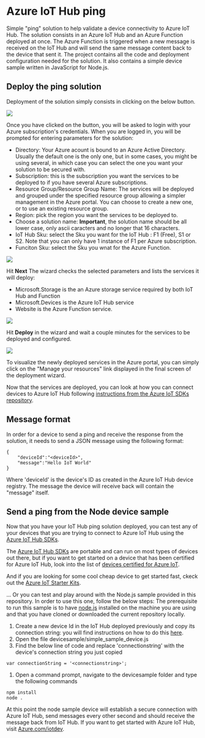 # Azure IoT Hub ping #
Simple "ping" solution to help validate a device connectivity to Azure IoT Hub.
The solution consists in an Azure IoT Hub and an Azure Function deployed at once. The Azure Function is triggered when a new message is received on the IoT Hub and will send the same message content back to the device that sent it.
The project contains all the code and deployment configuration needed for the solution.
It also contains a simple device sample written in JavaScript for Node.js.

## Deploy the ping solution ##

Deployment of the solution simply consists in clicking on the below button.

<a href="https://azuredeploy.net/" target="_blank">
    <img src="http://azuredeploy.net/deploybutton.png"/>
</a>

Once you have clicked on the button, you will be asked to login with your Azure subscription's credentials.
When you are logged in, you will be prompted for entering parameters for the solution:
  - Directory: Your Azure acount is bound to an Azure Active Directory. Usually the default one is the only one, but in some cases, you might be using several, in which case you can select the one you want your solution to be secured with.
  - Subscription: this is the subscription you want the services to be deployed to if you have several Azure subscriptions.
  - Resource Group/Resource Group Name: The services will be deployed and grouped under the specified resource group allowing a simpler management in the Azure portal. You can choose to create a new one, or to use  an existing resource group.
  - Region: pick the region you want the services to be deployed to.
  - Choose a solution name: **Important**, the solution name should be all lower case, only ascii caracters and no longer that 16 characters.
  - IoT Hub Sku: select the Sku you want for the IoT Hub : F1 (Free), S1 or S2. Note that you can only have 1 instance of F1 per Azure subscription.
  - Funciton Sku: select the Sku you wnat for the Azure Function.


![][1]

Hit **Next**
The wizard checks the selected parameters and lists the services it will deploy:
  - Microsoft.Storage is the an Azure storage service required by both IoT Hub and Function
  - Microsoft.Devices is the Azure IoT Hub service
  - Website is the Azure Function service.  

![][3]

Hit **Deploy** in the wizard and wait a couple minutes for the services to be deployed and configured.

![][2]

To visualize the newly deployed services in the Azure portal, you can simply click on the "Manage your resources" link displayed in the final screen of the deployment wizard.

Now that the services are deployed, you can look at how you can connect devices to Azure IoT Hub following [instructions from the Azure IoT SDKs repository][manageazureiothub].


## Message format ##

In order for a device to send a ping and receive the response from the solution, it needs to send a JSON message using the following format:

  ```
  {
      "deviceId":"<deviceId>",
      "message":"Hello IoT World"
  }
  ```
Where 'deviceId' is the device's ID as created in the Azure IoT Hub device registry. 
The message the device will receive back will contain the "message" itself.

## Send a ping from the Node device sample ##

Now that you have your IoT Hub ping solution deployed, you can test any of your devices that you are trying to connect to Azure IoT Hub using the [Azure IoT Hub SDKs][azureiotsdks].

The [Azure IoT Hub SDKs][azureiotsdks] are portable and can run on most types of devices out there, but if you want to get started on a device that has been certified for Azure IoT Hub, look into the list of [devices certified for Azure IoT][azureiotcertified].

And if you are looking for some cool cheap device to get started fast, ckeck out the [Azure IoT Starter Kits][azureiotstarterkits].

... Or you can test and play around with the Node.js sample provided in this repository. In order to use this one, follow the below steps:
The prerequisite to run this sample is to have [node.js](http://nodejs.org) installed on the machine you are using and that you have cloned or downloaded the current repository locally.

1. Create a new device Id in the IoT Hub deployed previously and copy its connection string: you will find instructions on how to do this [here][manageazureiothub].
1. Open the file devicesample/simple_sample_device.js
1. Find the below line of code and replace 'connectionstring' with the device's connection string you just copied

  ```
  var connectionString = '<connectionstring>';
  ```

1. Open a command prompt, navigate to the devicesample folder and type the following commands

  ```
  npm install
  node .
  ```

At this point the node sample device will establish a secure connection with Azure IoT Hub, send messages every other second and should receive the message back from IoT Hub.
If you want to get started with Azure IoT Hub, visit [Azure.com/iotdev](http://azure.com/iotdev).

[1]:media/azuredeploy1.png
[2]:media/azuredeploy2.png
[3]:media/azuredeploy3.png
[manageazureiothub]:https://github.com/Azure/azure-iot-sdks/blob/master/doc/manage_iot_hub.md
[azureiotsdks]:https://github.com/Azure/azure-iot-sdks
[azureiotstarterkits]:https://azure.microsoft.com/develop/iot/starter-kits/
[azureiotcertified]:https://azure.microsoft.com/en-us/marketplace/certified-iot-partners/